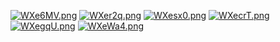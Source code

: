[![WXe6MV.png](https://z3.ax1x.com/2021/07/30/WXe6MV.png)](https://imgtu.com/i/WXe6MV)
[![WXer2q.png](https://z3.ax1x.com/2021/07/30/WXer2q.png)](https://imgtu.com/i/WXer2q)
[![WXesx0.png](https://z3.ax1x.com/2021/07/30/WXesx0.png)](https://imgtu.com/i/WXesx0)
[![WXecrT.png](https://z3.ax1x.com/2021/07/30/WXecrT.png)](https://imgtu.com/i/WXecrT)
[![WXegqU.png](https://z3.ax1x.com/2021/07/30/WXegqU.png)](https://imgtu.com/i/WXegqU)
[![WXeWa4.png](https://z3.ax1x.com/2021/07/30/WXeWa4.png)](https://imgtu.com/i/WXeWa4)